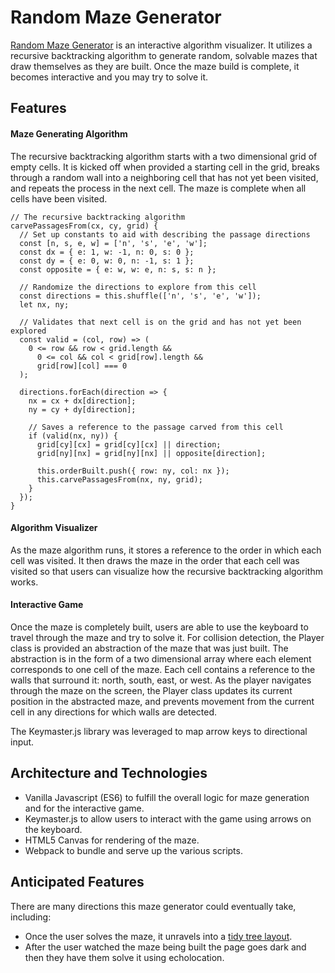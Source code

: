 # Random Maze Generator

[Random Maze Generator](https://djfletcher.github.io/MazeGenerator/) is an interactive algorithm visualizer. It utilizes a recursive backtracking algorithm to generate random, solvable mazes that draw themselves as they are built. Once the maze build is complete, it becomes interactive and you may try to solve it.

## Features

#### Maze Generating Algorithm

The recursive backtracking algorithm starts with a two dimensional grid of empty cells. It is kicked off when provided a starting cell in the grid, breaks through a random wall into a neighboring cell that has not yet been visited, and repeats the process in the next cell. The maze is complete when all cells have been visited.

````
// The recursive backtracking algorithm
carvePassagesFrom(cx, cy, grid) {
  // Set up constants to aid with describing the passage directions
  const [n, s, e, w] = ['n', 's', 'e', 'w'];
  const dx = { e: 1, w: -1, n: 0, s: 0 };
  const dy = { e: 0, w: 0, n: -1, s: 1 };
  const opposite = { e: w, w: e, n: s, s: n };

  // Randomize the directions to explore from this cell
  const directions = this.shuffle(['n', 's', 'e', 'w']);
  let nx, ny;

  // Validates that next cell is on the grid and has not yet been explored
  const valid = (col, row) => (
    0 <= row && row < grid.length &&
      0 <= col && col < grid[row].length &&
      grid[row][col] === 0
  );

  directions.forEach(direction => {
    nx = cx + dx[direction];
    ny = cy + dy[direction];

    // Saves a reference to the passage carved from this cell
    if (valid(nx, ny)) {
      grid[cy][cx] = grid[cy][cx] || direction;
      grid[ny][nx] = grid[ny][nx] || opposite[direction];

      this.orderBuilt.push({ row: ny, col: nx });
      this.carvePassagesFrom(nx, ny, grid);
    }
  });
}
````

#### Algorithm Visualizer

As the maze algorithm runs, it stores a reference to the order in which each cell was visited. It then draws the maze in the order that each cell was visited so that users can visualize how the recursive backtracking algorithm works.


#### Interactive Game

Once the maze is completely built, users are able to use the keyboard to travel through the maze and try to solve it. For collision detection, the Player class is provided an abstraction of the maze that was just built. The abstraction is in the form of a two dimensional array where each element corresponds to one cell of the maze. Each cell contains a reference to the walls that surround it: north, south, east, or west. As the player navigates through the maze on the screen, the Player class updates its current position in the abstracted maze, and prevents movement from the current cell in any directions for which walls are detected.

The Keymaster.js library was leveraged to map arrow keys to directional input.

## Architecture and Technologies

+ Vanilla Javascript (ES6) to fulfill the overall logic for maze generation and for the interactive game.
+ Keymaster.js to allow users to interact with the game using arrows on the keyboard.
+ HTML5 Canvas for rendering of the maze.
+ Webpack to bundle and serve up the various scripts.

## Anticipated Features

There are many directions this maze generator could eventually take, including:

+ Once the user solves the maze, it unravels into a <a href="https://bl.ocks.org/mbostock/061b3929ba0f3964d335" target="_blank">tidy tree layout</a>.
+ After the user watched the maze being built the page goes dark and then they have them solve it using echolocation.
